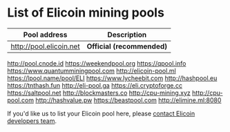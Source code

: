 # List of Elicoin mining pools

Pool address | Description
------------ | -----------
http://pool.elicoin.net | **Official (recommended)**
http://pool.cnode.id
https://weekendpool.org
https://qpool.info
https://www.quantumminingpool.com
http://elicoin-pool.ml
https://lpool.name/pool/ELI
https://www.lycheebit.com
http://hashpool.eu 
https://tnthash.fun
http://eli-pool.ga
https://eli.cryptoforge.cc
https://saltpool.net
http://blockmasters.co
http://cpu-mining.xyz
http://cpu-pool.com
http://hashvalue.pw
https://beastpool.com
http://elimine.ml:8080

If you'd like us to list your Elicoin pool here, please [contact Elicoin developers team](./README.md#contact-info-and-links).

